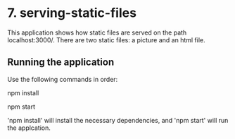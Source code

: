 # 7. serving-static-files
This application shows how static files are served on the path localhost:3000/. There are two static files: a picture and an html file.

## Running the application
Use the following commands in order:

npm install

npm start

'npm install' will install the necessary dependencies, and 'npm start' will run the applcation.
